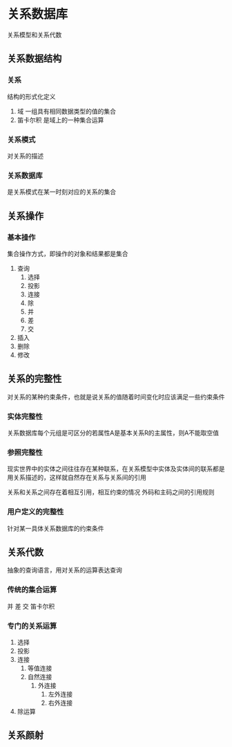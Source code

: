 # 关系数据库

关系模型和关系代数

## 关系数据结构

### 关系
结构的形式化定义
1. 域 一组具有相同数据类型的值的集合
2. 笛卡尔积 是域上的一种集合运算

### 关系模式
对关系的描述

### 关系数据库
是关系模式在某一时刻对应的关系的集合



## 关系操作
### 基本操作
集合操作方式，即操作的对象和结果都是集合
1. 查询    
   1. 选择
   2. 投影
   3. 连接
   4. 除
   5. 并
   6. 差
   7. 交
2. 插入
3. 删除
4. 修改

## 关系的完整性
对关系的某种约束条件，也就是说关系的值随着时间变化时应该满足一些约束条件

### 实体完整性
关系数据库每个元组是可区分的若属性A是基本关系R的主属性，则A不能取空值
### 参照完整性
现实世界中的实体之间往往存在某种联系，在关系模型中实体及实体间的联系都是用关系描述的，这样就自然存在关系与关系间的引用

关系和关系之间存在着相互引用，相互约束的情况
外码和主码之间的引用规则
### 用户定义的完整性
针对某一具体关系数据库的约束条件

## 关系代数
抽象的查询语言，用对关系的运算表达查询

### 传统的集合运算
并
差
交
笛卡尔积
### 专门的关系运算
1. 选择
2. 投影
3. 连接
   1. 等值连接
   2. 自然连接
      1. 外连接
         1. 左外连接
         2. 右外连接
4. 除运算

## 关系颜射